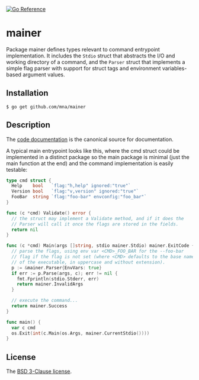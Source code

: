 [![Go Reference](https://pkg.go.dev/badge/github.com/mna/mainer.svg)](https://pkg.go.dev/github.com/mna/mainer)

# mainer

Package mainer defines types relevant to command entrypoint implementation.
It includes the `Stdio` struct that abstracts the I/O and working directory of
a command, and the `Parser` struct that implements a simple flag parser with
support for struct tags and environment variables-based argument values.

## Installation

    $ go get github.com/mna/mainer

## Description

The [code documentation](https://pkg.go.dev/github.com/mna/mainer) is the
canonical source for documentation.

A typical main entrypoint looks like this, where the cmd struct could be
implemented in a distinct package so the main package is minimal (just
the main function at the end) and the command implementation is easily
testable:

```go
type cmd struct {
  Help    bool   `flag:"h,help" ignored:"true"`
  Version bool   `flag:"v,version" ignored:"true"`
  FooBar  string `flag:"foo-bar" envconfig:"foo_bar"`
}

func (c *cmd) Validate() error {
  // the struct may implement a Validate method, and if it does the
  // Parser will call it once the flags are stored in the fields.
  return nil
}

func (c *cmd) Main(args []string, stdio mainer.Stdio) mainer.ExitCode {
  // parse the flags, using env var <CMD>_FOO_BAR for the --foo-bar
  // flag if the flag is not set (where <CMD> defaults to the base name
  // of the executable, in uppercase and without extension).
  p := &mainer.Parser{EnvVars: true}
  if err := p.Parse(args, c); err != nil {
    fmt.Fprintln(stdio.Stderr, err)
    return mainer.InvalidArgs
  }

  // execute the command...
  return mainer.Success
}

func main() {
  var c cmd
  os.Exit(int(c.Main(os.Args, mainer.CurrentStdio())))
}
```

## License

The [BSD 3-Clause license](http://opensource.org/licenses/BSD-3-Clause).

